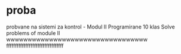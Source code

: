 # proba
probvane na sistemi za kontrol - Modul II Programirane 10 klas
Solve problems of module II
wwwwwwwwwwwwwwwwwwwwwwwwwwwwwwwww
fffffffffffffffffffffffffffffffff